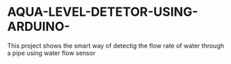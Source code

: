 # AQUA-LEVEL-DETETOR-USING-ARDUINO-
This project shows the smart way of detectig the flow rate of water through a pipe using water flow sensor 
